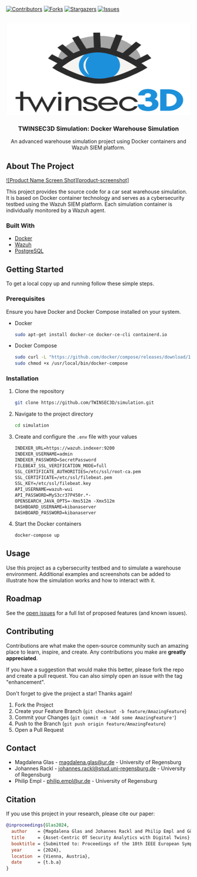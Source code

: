 <!-- PROJECT SHIELDS -->
[![Contributors][contributors-shield]][contributors-url]
[![Forks][forks-shield]][forks-url]
[![Stargazers][stars-shield]][stars-url]
[![Issues][issues-shield]][issues-url]

<!-- PROJECT LOGO -->
<br />
<div align="center">
  <a href="https://github.com/TWINSEC3D/simulation">
    <img src="img/logo.png" alt="Logo" width="500" height="250">
  </a>

  <h3 align="center">TWINSEC3D Simulation: Docker Warehouse Simulation</h3>

  <p align="center">
    An advanced warehouse simulation project using Docker containers and Wazuh SIEM platform.
  </p>
</div>

<!-- ABOUT THE PROJECT -->
## About The Project

[![Product Name Screen Shot][product-screenshot]](https://example.com)

This project provides the source code for a car seat warehouse simulation. It is based on Docker container technology and serves as a cybersecurity testbed using the Wazuh SIEM platform. Each simulation container is individually monitored by a Wazuh agent.

### Built With

* [Docker](https://www.docker.com/)
* [Wazuh](https://wazuh.com/)
* [PostgreSQL](https://www.postgresql.org/)


<!-- GETTING STARTED -->
## Getting Started

To get a local copy up and running follow these simple steps.

### Prerequisites

Ensure you have Docker and Docker Compose installed on your system.

* Docker
  ```sh
  sudo apt-get install docker-ce docker-ce-cli containerd.io
  ```

* Docker Compose
  ```sh
  sudo curl -L "https://github.com/docker/compose/releases/download/1.29.2/docker-compose-$(uname -s)-$(uname -m)" -o /usr/local/bin/docker-compose
  sudo chmod +x /usr/local/bin/docker-compose
  ```

### Installation

1. Clone the repository
   ```sh
   git clone https://github.com/TWINSEC3D/simulation.git
   ```
2. Navigate to the project directory
   ```sh
   cd simulation
   ```
3. Create and configure the `.env` file with your values
   ```env
   INDEXER_URL=https://wazuh.indexer:9200
   INDEXER_USERNAME=admin
   INDEXER_PASSWORD=SecretPassword
   FILEBEAT_SSL_VERIFICATION_MODE=full
   SSL_CERTIFICATE_AUTHORITIES=/etc/ssl/root-ca.pem
   SSL_CERTIFICATE=/etc/ssl/filebeat.pem
   SSL_KEY=/etc/ssl/filebeat.key
   API_USERNAME=wazuh-wui
   API_PASSWORD=MyS3cr37P450r.*-
   OPENSEARCH_JAVA_OPTS=-Xms512m -Xmx512m
   DASHBOARD_USERNAME=kibanaserver
   DASHBOARD_PASSWORD=kibanaserver
   ```
4. Start the Docker containers
   ```sh
   docker-compose up
   ```

<!-- USAGE EXAMPLES -->
## Usage

Use this project as a cybersecurity testbed and to simulate a warehouse environment. Additional examples and screenshots can be added to illustrate how the simulation works and how to interact with it.

<!-- ROADMAP -->
## Roadmap

See the [open issues](https://github.com/TWINSEC3D/simulation/issues) for a full list of proposed features (and known issues).

<!-- CONTRIBUTING -->
## Contributing

Contributions are what make the open-source community such an amazing place to learn, inspire, and create. Any contributions you make are **greatly appreciated**.

If you have a suggestion that would make this better, please fork the repo and create a pull request. You can also simply open an issue with the tag "enhancement".

Don't forget to give the project a star! Thanks again!

1. Fork the Project
2. Create your Feature Branch (`git checkout -b feature/AmazingFeature`)
3. Commit your Changes (`git commit -m 'Add some AmazingFeature'`)
4. Push to the Branch (`git push origin feature/AmazingFeature`)
5. Open a Pull Request

<!-- CONTACT -->
## Contact

* Magdalena Glas - [magdalena.glas@ur.de](mailto:magdalena.glas@ur.de) - University of Regensburg
* Johannes Rackl - [johannes.rackl@stud.uni-regensburg.de](mailto:johannes.rackl@stud.uni-regensburg.de) - University of Regensburg
* Philip Empl - [philip.empl@ur.de](mailto:philip.empl@ur.de) - University of Regensburg


## Citation

If you use this project in your research, please cite our paper:

```bibtex
@inproceedings{Glas2024,
  author    = {Magdalena Glas and Johannes Rackl and Philip Empl and Günther Pernul},
  title     = {Asset-Centric OT Security Analytics with Digital Twins},
  booktitle = {Submitted to: Proceedings of the 10th IEEE European Symposium on Security and Privacy (EuroS&P 2025)},
  year      = {2024},
  location  = {Vienna, Austria},
  date      = {t.b.a}
}
```

<!-- MARKDOWN LINKS & IMAGES -->
[contributors-shield]: https://img.shields.io/github/contributors/TWINSEC3D/simulation.svg?style=for-the-badge
[contributors-url]: https://github.com/TWINSEC3D/simulation/graphs/contributors
[forks-shield]: https://img.shields.io/github/forks/TWINSEC3D/simulation.svg?style=for-the-badge
[forks-url]: https://github.com/TWINSEC3D/simulation/network/members
[stars-shield]: https://img.shields.io/github/stars/TWINSEC3D/simulation.svg?style=for-the-badge
[stars-url]: https://github.com/TWINSEC3D/simulation/stargazers
[issues-shield]: https://img.shields.io/github/issues/TWINSEC3D/simulation.svg?style=for-the-badge
[issues-url]: https://github.com/TWINSEC3D/simulation/issues



